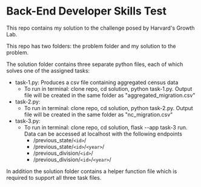 # Back-End Developer Skills Test

This repo contains my solution to the challenge posed by Harvard's Growth Lab.

This repo has two folders: the problem folder and my solution to the problem. 

The solution folder contains three separate python files, each of which solves one of the assigned tasks:

- task-1.py: Produces a csv file containing aggregated census data
  - To run in terminal: clone repo, cd solution, python task-1.py. Output file will be created in the same folder as "aggregated_migration.csv"
- task-2.py:
  - To run in terminal: clone repo, cd solution, python task-2.py. Output file will be created in the same folder as "nc_migration.csv"
- task-3.py:
  - To run in terminal: clone repo, cd solution, flask --app task-3 run. Data can be accessed at localhost with the following endpoints
    - /previous_state/`<id>`/
    - /previous_state/`<id>`/`<year>`/
    - /previous_division/`<id>`/
    - /previous_division/`<id>`/`<year>`/

In addition the solution folder contains a helper function file which is required to support all three task files. 
